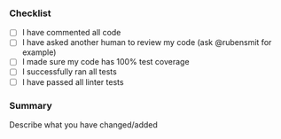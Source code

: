 ### Checklist
- [ ] I have commented all code
- [ ] I have asked another human to review my code (ask @rubensmit for example)
- [ ] I made sure my code has 100% test coverage
- [ ] I successfully ran all tests
- [ ] I have passed all linter tests

### Summary
Describe what you have changed/added

